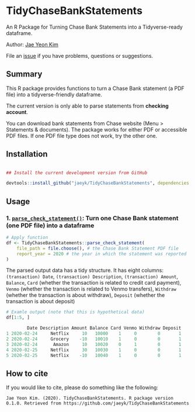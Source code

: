 # TidyChaseBankStatements

An R Package for Turning Chase Bank Statements into a Tidyverse-ready dataframe.

Author: [Jae Yeon Kim](https://jaeyk.github.io/)

File an [issue](https://github.com/jaeyk/TidyChaseBankStatements/issues) if you have problems, questions or suggestions. 

## Summary

This R package provides functions to turn a Chase Bank statement (a PDF file) into a tidyverse-friendly dataframe. 

The current version is only able to parse statements from **checking account**. 

You can download bank statements from Chase website (Menu > Statements & documents). The package works for either PDF or accessible PDF files. If one PDF file type does not work, try the other one. 

## Installation

```r

## Install the current development version from GitHub

devtools::install_github("jaeyk/TidyChaseBankStatements", dependencies = TRUE)
```

## Usage

### 1. [`parse_check_statement()`](https://github.com/jaeyk/TidyChaseBankStatements/blob/main/R/parse_check_statement.r): Turn one Chase Bank statement (one PDF file) into a dataframe 

```r
# Apply function 
df <- TidyChaseBankStatements::parse_check_statement(
    file_path = file.choose(), # the Chase Bank Statement PDF file 
    report_year = 2020 # the year in which the statement was reported 
)

```

The parsed output data has a tidy structure. It has eight columns: `(transaction) Date`, `(transaction) Description`, `(transaction) Amount`, `Balance`, `Card` (whether the transaction is related to credit card payment), `Venmo` (whether the transaction is related to Venmo transfers), `Withdraw` (whether the transaction is about withdraw), `Deposit` (whether the transaction is about deposit)

```r
# Examle output (note that this is hypothetical data) 
df[1:5, ]

        Date Description Amount Balance Card Venmo Withdraw Deposit
1 2020-02-24     Netflix     10   10000    1     0        0       1
2 2020-02-24     Grocery    -10   10010    1     0        0       1
3 2020-02-24      Amazon     10   10020    0     1        0       1
4 2020-02-25     Netflix     30   10030    1     0        0       1
5 2020-02-25     Netflix    -10   10040    1     0        0       1
```

## How to cite

If you would like to cite, please do something like the following:

```
Jae Yeon Kim. (2020). TidyChaseBankStatements. R package version 0.1.0. Retrieved from https://github.com/jaeyk/TidyChaseBankStatements
```

